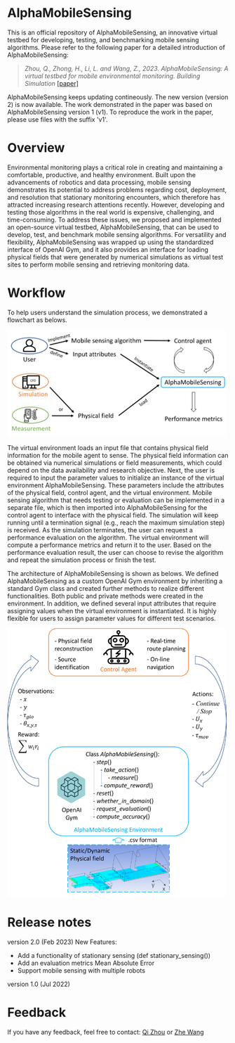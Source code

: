 # AlphaMobileSensing
 This is an official repository of AlphaMobileSensing, an innovative virtual testbed for developing, testing, and benchmarking mobile sensing algorithms. 
 Please refer to the following paper for a detailed introduction of AlphaMobileSensing:
 > *Zhou, Q., Zhong, H., Li, L. and Wang, Z., 2023. AlphaMobileSensing: A virtual testbed for mobile environmental monitoring. Building Simulation*
 [[paper]](https://doi.org/10.1007/s12273-023-1001-9)
 
 AlphaMobileSensing keeps updating contineously. The new version (version 2) is now available.
 The work demonstrated in the paper was based on AlphaMobileSensing version 1 (v1). To reproduce the work in the paper, please use files with the suffix 'v1'.

# Overview
Environmental monitoring plays a critical role in creating and maintaining a comfortable, productive, and healthy environment. Built upon the advancements of robotics and data processing, mobile sensing demonstrates its potential to address problems regarding cost, deployment, and resolution that stationary monitoring encounters, which therefore has attracted increasing research attentions recently.
However, developing and testing those algorithms in the real world is expensive, challenging, and time-consuming. To address these issues, we proposed and implemented an open-source virtual testbed, AlphaMobileSensing, that can be used to develop, test, and benchmark mobile sensing algorithms.
For versatility and flexibility, AlphaMobileSensing was wrapped up using the standardized interface of OpenAI Gym, and it also provides an interface for loading physical fields that were generated by numerical simulations as virtual test sites to perform mobile sensing and retrieving monitoring data.

# Workflow
To help users understand the simulation process, we demonstrated a flowchart as belows. 

<img src="docs/fig/Flowchart.png" width="500" />

The virtual environment loads an input file that contains physical field information for the mobile agent to sense. The physical field information can be obtained via numerical simulations or field measurements, which could depend on the data availability and research objective. Next, the user is required to input the parameter values to initialize an instance of the virtual environment AlphaMobileSensing. These parameters include the attributes of the physical field, control agent, and the virtual environment. Mobile sensing algorithm that needs testing or evaluation can be implemented in a separate file, which is then imported into AlphaMobileSensing for the control agent to interface with the physical field. The simulation will keep running until a termination signal (e.g., reach the maximum simulation step) is received. As the simulation terminates, the user can request a performance evaluation on the algorithm. The virtual environment will compute a performance metrics and return it to the user. Based on the performance evaluation result, the user can choose to revise the algorithm and repeat the simulation process or finish the test.

The architecture of AlphaMobileSensing is shown as belows. We defined AlphaMobileSensing as a custom OpenAI Gym environment by inheriting a standard Gym class and created further methods to realize different functionalities. Both public and private methods were created in the environment. In addition, we defined several input attributes that
require assigning values when the virtual environment is instantiated. It is highly flexible for users to assign parameter values for different test scenarios.

<img src="docs/fig/Systematic Figure.png" width="500" />

# Release notes

version 2.0 (Feb 2023)
New Features:
- Add a functionality of stationary sensing (def stationary_sensing())
- Add an evaluation metrics Mean Absolute Error
- Support mobile sensing with multiple robots

version 1.0 (Jul 2022)

# Feedback

If you have any feedback, feel free to contact: [Qi Zhou](mailto:qizhou@ust.hk) or [Zhe Wang](mailto:cezhewang@ust.hk)



